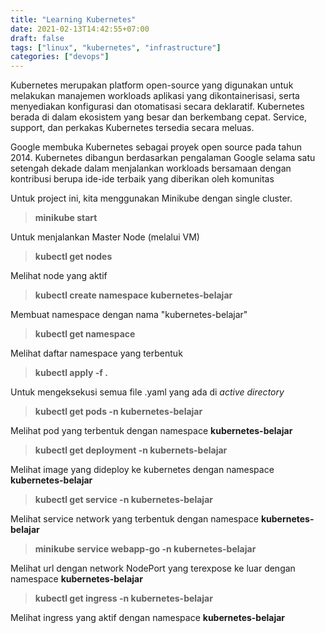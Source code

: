 ```yaml
---
title: "Learning Kubernetes"
date: 2021-02-13T14:42:55+07:00
draft: false
tags: ["linux", "kubernetes", "infrastructure"]
categories: ["devops"]
---
```

Kubernetes merupakan platform open-source yang digunakan untuk melakukan manajemen workloads aplikasi yang dikontainerisasi, serta menyediakan konfigurasi dan otomatisasi secara deklaratif. Kubernetes berada di dalam ekosistem yang besar dan berkembang cepat. Service, support, dan perkakas Kubernetes tersedia secara meluas.

Google membuka Kubernetes sebagai proyek open source pada tahun 2014. Kubernetes dibangun berdasarkan pengalaman Google selama satu setengah dekade dalam menjalankan workloads bersamaan dengan kontribusi berupa ide-ide terbaik yang diberikan oleh komunitas

Untuk project ini, kita menggunakan Minikube dengan single cluster.

>**minikube start**

Untuk menjalankan Master Node (melalui VM)

>**kubectl get nodes**

Melihat node yang aktif

>**kubectl create namespace kubernetes-belajar**

Membuat namespace dengan nama "kubernetes-belajar"

>**kubectl get namespace**

Melihat daftar namespace yang terbentuk

>**kubectl apply -f .**

Untuk mengeksekusi semua file .yaml yang ada di *active directory*

>**kubectl get pods -n kubernetes-belajar**

Melihat pod yang terbentuk dengan namespace **kubernetes-belajar**

>**kubectl get deployment -n kubernets-belajar**

Melihat image yang dideploy ke kubernetes dengan namespace **kubernetes-belajar**

>**kubectl get service -n kubernetes-belajar**

Melihat service network yang terbentuk dengan namespace **kubernetes-belajar**

>**minikube service webapp-go -n kubernetes-belajar**

Melihat url dengan network NodePort yang terexpose ke luar dengan namespace **kubernetes-belajar**

>**kubectl get ingress -n kubernetes-belajar**

Melihat ingress yang aktif dengan namespace **kubernetes-belajar**
